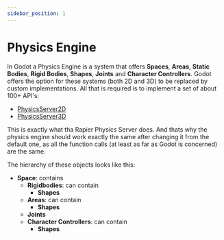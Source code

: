 ```yaml
---
sidebar_position: 1
---
```


# Physics Engine

In Godot a Physics Engine is a system that offers **Spaces**, **Areas**, **Static Bodies**, **Rigid Bodies**, **Shapes**, **Joints** and **Character Controllers**. Godot offers the option for these systems (both 2D and 3D) to be replaced by custom implementations. All that is required is to implement a set of about 100+ API's:
- [PhysicsServer2D](https://docs.godotengine.org/en/stable/classes/class_physicsserver2dextension.html#class-physicsserver2dextension)
- [PhysicsServer3D](https://docs.godotengine.org/en/stable/classes/class_physicsserver3dextension.html#class-physicsserver3dextension)

This is exactly what tha Rapier Physics Server does. And thats why the physics engine should work exactly the same after changing it from the default one, as all the function calls (at least as far as Godot is concerned) are the same.

The hierarchy of these objects looks like this:

- **Space**: contains
  - **Rigidbodies**: can contain
    - **Shapes**
  - **Areas**: can contain
    - **Shapes**
  - **Joints**
  - **Character Controllers**: can contain
    - **Shapes**

